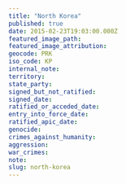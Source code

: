 ```yaml
---
title: "North Korea"
published: true
date: 2015-02-23T19:03:00.000Z
featured_image_path:
featured_image_attribution:
geocode: PRK
iso_code: KP
internal_note:
territory:
state_party:
signed_but_not_ratified:
signed_date:
ratified_or_acceded_date:
entry_into_force_date:
ratified_apic_date:
genocide:
crimes_against_humanity:
aggression:
war_crimes:
note:
slug: north-korea
---
```

